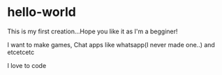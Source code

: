 # hello-world
This is my first creation...Hope you like it as I'm a begginer!

I want to make games, Chat apps like whatsapp(I never made one..) and etcetcetc

I love to code

